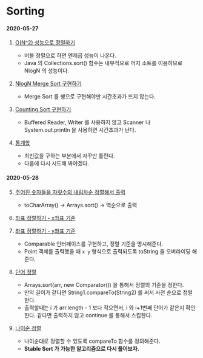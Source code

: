 # Sorting 

#### 2020-05-27 

1. [O(N^2) 성능으로 정렬하기](../src/com/gahee/algorithms/baek/P2750.java)
    * 버블 정렬으로 하면 엔제곱 성능이 나온다. 
    * Java 의 Collections.sort() 함수는 내부적으로 머지 소트를 이용하므로 NlogN 의 성능이다. 

2. [NlogN Merge Sort 구현하기](../src/com/gahee/algorithms/baek/P2751.java)
    * Merge Sort 를 쌩으로 구현해야만 시간초과가 뜨지 않는다.
    
3. [Counting Sort 구현하기](../src/com/gahee/algorithms/baek/P10989.java)
    * Buffered Reader, Writer 를 사용하지 않고 Scanner 나 System.out.println 을 
    사용하면 시간초과가 난다. 
    
4. [통계학](../src/com/gahee/algorithms/baek/P2108.java)
    * 최빈값을 구하는 부분에서 자꾸만 틀린다. 
    * 다음에 다시 시도해 봐야겠다. 
    
#### 2020-05-28    

5. [주어진 숫자들을 자릿수의 내림차순 정렬해서 출력](../src/com/gahee/algorithms/baek/P1427.java)
    * toCharArray() -> Arrays.sort() -> 역순으로 출력 
    
6. [좌표 정렬하기 - x좌표 기준](../src/com/gahee/algorithms/baek/P11650.java)
7. [좌표 정렬하기 - y좌표 기준](../src/com/gahee/algorithms/baek/P11650.java)
    * Comparable 인터페이스를 구현하고, 정렬 기준을 명시해준다. 
    * Point 객체를 출력했을 때 `x y` 형식으로 출력되도록 toString 을 오버라이딩 해준다. 
    
8. [단어 정렬](../src/com/gahee/algorithms/baek/P1181.java)
    * Arrays.sort(arr, new Comparator()) 을 통해서 정렬의 기준을 정한다. 
    * 만약 길이가 같다면 String1.compareTo(String2) 를 써서 사전 순으로 정렬한다. 
    * 출력할때는 i 가 arr.length - 1 보다 작으면서, i 와 i+1번째 단어가 같은지 확인한다. 
    같다면 출력하지 않고 continue 를 통해서 스킵한다. 

9. [나이순 정렬](../src/com/gahee/algorithms/baek/P10814.java)
    * 나이순대로 정렬할 수 있도록 compareTo 함수를 정의해준다. 
    * **Stable Sort 가 가능한 알고리즘으로 다시 풀어보자.** 